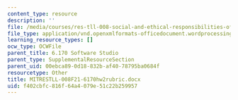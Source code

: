 ```yaml
---
content_type: resource
description: ''
file: /media/courses/res-tll-008-social-and-ethical-responsibilities-of-computing-serc-fall-2021/f402cbfc816f64a4079e51c22b259957_MITRESTLL-008F21-6170hw2rubric.docx
file_type: application/vnd.openxmlformats-officedocument.wordprocessingml.document
learning_resource_types: []
ocw_type: OCWFile
parent_title: 6.170 Software Studio
parent_type: SupplementalResourceSection
parent_uid: 00ebca89-0d18-832b-af40-78795ba0684f
resourcetype: Other
title: MITRESTLL-008F21-6170hw2rubric.docx
uid: f402cbfc-816f-64a4-079e-51c22b259957
---
```

